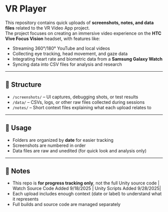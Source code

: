 # VR Player

This repository contains quick uploads of **screenshots, notes, and data files** related to the VR Video App project.  
The project focuses on creating an immersive video experience on the **HTC Vive Focus Vision** headset, with features like:  

- Streaming 360°/180° YouTube and local videos  
- Collecting eye tracking, head movement, and gaze data  
- Integrating heart rate and biometric data from a **Samsung Galaxy Watch**  
- Syncing data into CSV files for analysis and research  

---

## 📂 Structure

- `/screenshots/` – UI captures, debugging shots, or test results  
- `/data/` – CSVs, logs, or other raw files collected during sessions  
- `/notes/` – Short context files explaining what each upload relates to  

---

## 🔎 Usage

- Folders are organized by **date** for easier tracking  
- Screenshots are numbered in order  
- Data files are raw and unedited (for quick look and analysis only)  

---

## 📌 Notes

- This repo is **for progress tracking only**, not the full Unity source code  | Watch Source Code Added 9/18/2025  | Unity Scripts Added 9/28/2025|
- Each upload includes enough context (date or label) to understand what it represents  
- Full builds and source code are managed separately  
